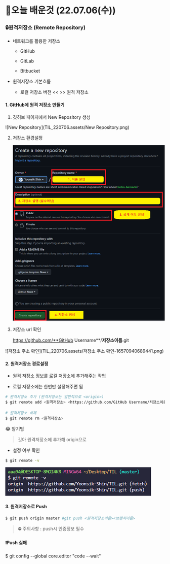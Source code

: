 # 👻오늘 배운것 (22.07.06(수))

### 🔒원격저장소 (Remote Repository) 

- 네트워크를 활용한 저장소 

  - GitHub

  - GitLab

  - Bitbucket
  
    

- 원격저장소 기본흐름

  - 로컬 저장소 버전 <<  >> 원격 저장소

    

#### 1. GitHub에 원격 저장소 만들기

1.  깃허브 페이지에서 New Repository 생성

![New Repository](TIL_220706.assets/New Repository.png)



2. 저장소 환경설정

   <img src="TIL_220706.assets/저장소 설정.png" alt="저장소 설정" style="zoom: 80%;" />



3. 저장소 url 확인

   https://github.com/**GitHub Username**/**저장소이름**.git

![저장소 주소 확인](TIL_220706.assets/저장소 주소 확인-16570940689441.png)



#### 2. 원격저장소 경로설정

- 원격 저장소 정보를 로컬 저장소에 추가해주는 작업

- 로컬 저장소에는 한번만 설정해주면 됨

```bash	
# 원격저장소 추가 (원격저장소는 일반적으로 <origin>)
$ git remote add <원격저장소> <https://github.com/GitHub Username/저장소이름.git>

# 원격저장소 삭제
$ git remote rm <원격저장소>
```

😂 암기법

> 깃아 원격저장소에 추가해 origin으로



- 설정 여부 확인

```bash
$ git remote -v 
```

![image-20220706170726474](TIL_220706.assets/image-20220706170726474.png)



#### 3. 원격저장소로 Push

```bash	
$ git push origin master #git push <원격저장소이름><브랜치이름>
```

>  ⛔ 주의사항 : push시 인증정보 필수



#### ❗Push 실패

$ git config --global core.editor "code --wait"
